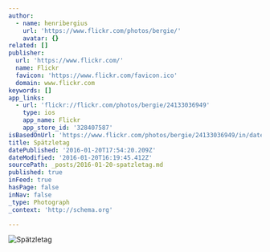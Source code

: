 ```yaml
---
author:
  - name: henribergius
    url: 'https://www.flickr.com/photos/bergie/'
    avatar: {}
related: []
publisher:
  url: 'https://www.flickr.com/'
  name: Flickr
  favicon: 'https://www.flickr.com/favicon.ico'
  domain: www.flickr.com
keywords: []
app_links:
  - url: 'flickr://flickr.com/photos/bergie/24133036949'
    type: ios
    app_name: Flickr
    app_store_id: '328407587'
isBasedOnUrl: 'https://www.flickr.com/photos/bergie/24133036949/in/datetaken-public/'
title: Spätzletag
datePublished: '2016-01-20T17:54:20.209Z'
dateModified: '2016-01-20T16:19:45.412Z'
sourcePath: _posts/2016-01-20-spatzletag.md
published: true
inFeed: true
hasPage: false
inNav: false
_type: Photograph
_context: 'http://schema.org'

---
```

![Spätzletag](https://farm2.staticflickr.com/1476/24133036949_04e5986546_b.jpg)